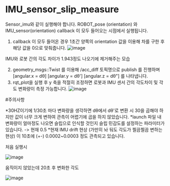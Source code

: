 # IMU_sensor_slip_measure

Sensor_imu와 같이 실행해야 합니다. ROBOT_pose (orientation) 와 IMU_sensor(orientation) callback 이 모두 들어오는 시점에서 실행됩니다.

1. callback 이 모두 들어온 경우 1초간 양쪽의 orientation 값을 이용해 차를 구한 후 해당 값을 0으로 맞춰줍니다.
![image](https://user-images.githubusercontent.com/58541374/160034868-fa3bb3fe-fa37-4f09-8b36-ed8616f15fd5.png)

IMU와 로봇 간의 각도 차이가 1.943정도 나오기에 제거해주는 모습

2. geometry_msgs::Twist 를 이용해 /acc_diff 토픽명으로 publish 를 진행하며 
    [angular.x = dθ] 
    [angular.y = dθ'] 
    [angular.z = dθ"] 를 나타냅니다.
3. rqt_plot을 실행 후 y 축을 적절히 조정하면 로봇과 IMU 센서 간의 각도차이 및 각도 변화량이 측정 가능합니다.
![image](https://user-images.githubusercontent.com/58541374/160034918-8005b8ba-b8f8-4acd-b125-33e26b54124e.png)


#주의사항

*30HZ이기에 1/30초 마다 변화량을 생각하면 dθ에서 dθ'로 변환 시 30을 곱해야 하지만 값이 너무 크게 변하여 관측이 어렵기에 곱을 하지 않았습니다.
*launch 파일 내 변화량이 얼마정도 나오면 슬립으로 인식할 것인지 슬립 민감도를 설정하는 파라미터가 있습니다. -> 현재 0.5
*현재 IMU drift 현상 (가만히 놔 둬도 각도가 찔끔찔끔 변하는 현상) 이 10초에 (+-) 0.0002~0.0003 정도 관측되고 있습니다.

처음 실행시

![image](https://user-images.githubusercontent.com/58541374/160035016-56a5da68-631f-49f8-87fa-3455789f9c81.png)

움직이지 않았는데 20초 후 변화한 각도

![image](https://user-images.githubusercontent.com/58541374/160035045-2b010514-8ba8-4992-8e84-7172cca5cd06.png)
